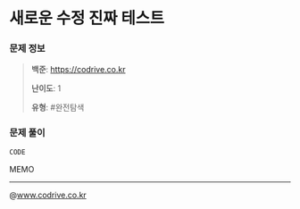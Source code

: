 # 새로운 수정 진짜 테스트

### 문제 정보
> **백준**: https://codrive.co.kr
> 
> **난이도**: 1
>
> **유형**: #완전탐색


### 문제 풀이
```Java
CODE
```
MEMO


---
@www.codrive.co.kr